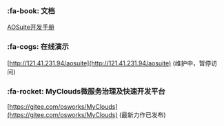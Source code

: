 ﻿###  :fa-book: 文档
[AOSuite开发手册](http://git.oschina.net/osworks/AOS/tree/master/doc)

###  :fa-cogs: 在线演示
[http://121.41.231.94/aosuite](http://121.41.231.94/aosuite) (维护中，暂停访问)

###  :fa-rocket: MyClouds微服务治理及快速开发平台
[https://gitee.com/osworks/MyClouds](https://gitee.com/osworks/MyClouds) (最新力作已发布)